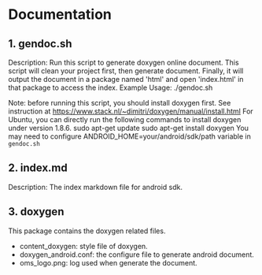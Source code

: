 # Documentation

## 1. gendoc.sh

Description: Run this script to generate doxygen online document. This script will clean your project first, then generate document. Finally, it will output the document in a package named 'html' and open 'index.html' in that package to access the index.
Example Usage: ./gendoc.sh

Note: before running this script, you should install doxygen first.
See instruction at https://www.stack.nl/~dimitri/doxygen/manual/install.html
For Ubuntu, you can directly run the following commands to install doxygen under version 1.8.6.
    sudo apt-get update
    sudo apt-get install doxygen
You may need to configure ANDROID_HOME=your/android/sdk/path variable in `gendoc.sh`

## 2. index.md

Description: The index markdown file for android sdk.

## 3. doxygen

This package contains the doxygen related files.

- content_doxygen: style file of doxygen.
- doxygen_android.conf: the configure file to generate android document.
- oms_logo.png: log used when generate the document.

